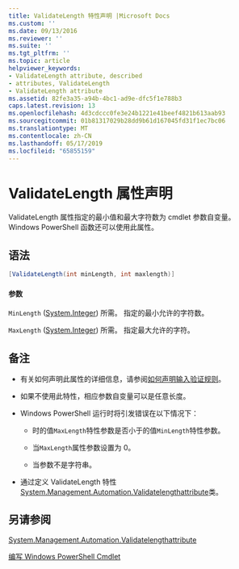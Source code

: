 ```yaml
---
title: ValidateLength 特性声明 |Microsoft Docs
ms.custom: ''
ms.date: 09/13/2016
ms.reviewer: ''
ms.suite: ''
ms.tgt_pltfrm: ''
ms.topic: article
helpviewer_keywords:
- ValidateLength attribute, described
- attributes, ValidateLength
- ValidateLength attribute
ms.assetid: 82fe3a35-a94b-4bc1-ad9e-dfc5f1e788b3
caps.latest.revision: 13
ms.openlocfilehash: 4d3cdccc0fe3e24b1221e41beef4821b613aab93
ms.sourcegitcommit: 01b81317029b28dd9b61d167045fd31f1ec7bc06
ms.translationtype: MT
ms.contentlocale: zh-CN
ms.lasthandoff: 05/17/2019
ms.locfileid: "65855159"
---
```

# <a name="validatelength-attribute-declaration"></a>ValidateLength 属性声明

ValidateLength 属性指定的最小值和最大字符数为 cmdlet 参数自变量。 Windows PowerShell 函数还可以使用此属性。

## <a name="syntax"></a>语法

```csharp
[ValidateLength(int minLength, int maxlength)]
```

#### <a name="parameters"></a>参数

`MinLength` ([System.Integer](/dotnet/api/System.Integer)) 所需。 指定的最小允许的字符数。

`MaxLength` ([System.Integer](/dotnet/api/System.Integer)) 所需。 指定最大允许的字符。

## <a name="remarks"></a>备注

- 有关如何声明此属性的详细信息，请参阅[如何声明输入验证规则](./how-to-validate-parameter-input.md)。

- 如果不使用此特性，相应参数自变量可以是任意长度。

- Windows PowerShell 运行时将引发错误在以下情况下：

    - 时的值`MaxLength`特性参数是否小于的值`MinLength`特性参数。

    - 当`MaxLength`属性参数设置为 0。

    - 当参数不是字符串。

- 通过定义 ValidateLength 特性[System.Management.Automation.Validatelengthattribute](/dotnet/api/System.Management.Automation.ValidateLengthAttribute)类。

## <a name="see-also"></a>另请参阅

[System.Management.Automation.Validatelengthattribute](/dotnet/api/System.Management.Automation.ValidateLengthAttribute)

[编写 Windows PowerShell Cmdlet](./writing-a-windows-powershell-cmdlet.md)
